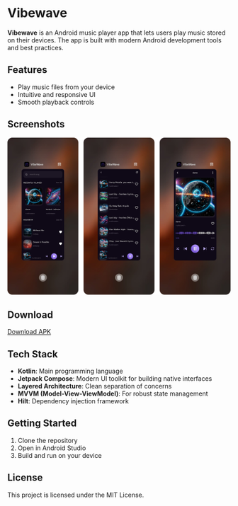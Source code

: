 # Vibewave

**Vibewave** is an Android music player app that lets users play music stored on their devices. The app is built with modern Android development tools and best practices.

## Features

- Play music files from your device
- Intuitive and responsive UI
- Smooth playback controls

## Screenshots

![Vibewave Screenshot](screenshots/vibewave_main.png)

## Download

[Download APK](apk/vibewave.apk)

## Tech Stack

- **Kotlin**: Main programming language
- **Jetpack Compose**: Modern UI toolkit for building native interfaces
- **Layered Architecture**: Clean separation of concerns
- **MVVM (Model-View-ViewModel)**: For robust state management
- **Hilt**: Dependency injection framework

## Getting Started

1. Clone the repository
2. Open in Android Studio
3. Build and run on your device

## License

This project is licensed under the MIT License.